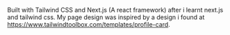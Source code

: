 Built with Tailwind CSS and Next.js (A react framework) after i learnt next.js and tailwind css.
My page design was inspired by a design i found at https://www.tailwindtoolbox.com/templates/profile-card.
